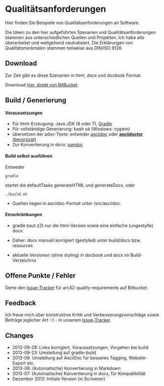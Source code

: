 # Qualitätsanforderungen

Hier finden Sie Beispiele von Qualitätsanforderungen an Software.

Die Ideen zu den hier aufgeführten Szenarien und Qualitätsanforderungen stammen aus unterschiedlichen Quellen und Projekten. Ich habe alle überarbeitet und weitgehend neutralisiert. Die Erklärungen von Qualitätsmerkmalen stammen teilweise aus DIN/ISO 9126.


## Download ##
Zur Zeit gibt es diese Szenarien in html, docx und docbook Format. 

Download [hier, direkt von BitBucket](https://bitbucket.org/arc42/quality-requirements/downloads/ "Qualitätsanforderungen-Beispiele-docx").

## Build / Generierung

#### Voraussetzungen

* Für html-Erzeugung: Java JDK (6 oder 7), [Gradle](http://www.gradle.org/)
* Für vollständige Generierung: bash oä (Windows: cygwin)
* übersetzen der adoc-Texte: entweder [asciidoc](http://asciidoc.org/) oder [**asciidoctor** (bevorzugt)](http://asciidoctor.org/)
* Zur Konvertierung in docx: [pandoc](http://johnmacfarlane.net/pandoc/)

#### Build selbst ausführen
Entweder

    gradle 

startet die defaultTasks generateHTML und generateDocx,
oder

    ./build.sh
    
* Quellen liegen in asciidoc-Format unter /src/asciidoc.

#### Einschränkungen
* gradle baut zZt nur die html-Version sowie eine einfache (ungestylte) docx.

* Daher: docx manuell korrigiert (gestyled) unter build/docs bzw. resources  
* aktuelle Versionen (ohne styling) in docbook und docx im Build-Verzeichnis 


## Offene Punkte / Fehler
Siehe den [Issue-Tracker](https://bitbucket.org/arc42/quality-requirements/issues?status=new&status=open) für arc42-quality-requirements auf Bitbucket.

## Feedback ##
Ich freue mich über konstruktive Kritik und Verbesserungsvorschläge sowie Beiträge jeglicher Art :-) - in unserem [Issue-Tracker](https://bitbucket.org/arc42/quality-requirements/issues?status=new&status=open "issue-Tracker for arc42-quality-requirements on bitbucket").


## Changes

* 2013-09-28: Links korrigiert, Voraussetzungen, Vorgehen bei build
* 2013-09-23: Umstellung auf gradle-build
* 2013-09: Umstellung auf AsciiDoc für besseres Tagging, Website-Export etc.
* 2013-08: (Automatische) Konvertierung in Markdown
* 2013-07: (Automatische) Konvertierung in docx, für Kompatibilität
* Dezember 2012: Initiale Version (in Scrivener)


